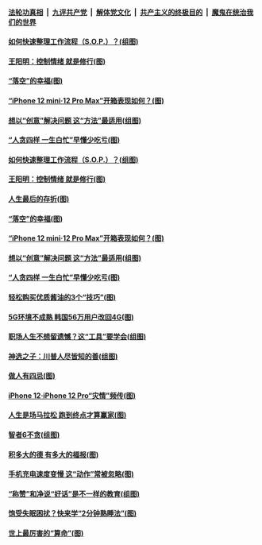 

####  [法轮功真相](../../../../basic/blob/master/README.md?t=11152202) &nbsp;|&nbsp; [九评共产党](../../../../9ping.md/blob/master/README.md?t=11152202) &nbsp;|&nbsp; [解体党文化](../../../../jtdwh.md/blob/master/README.md?t=11152202)  &nbsp;|&nbsp; [共产主义的终极目的](../../../../gczydzjmd.md/blob/master/README.md?t=11152202) &nbsp;|&nbsp; [魔鬼在统治我们的世界](../../../../mgztzwmdsj.md/blob/master/README.md?t=11152202) 

#### [如何快速整理工作流程（S.O.P.）？(组图)](../pages/p8/952649.md?t=11152202) 

#### [王阳明：控制情绪 就是修行(图)](../pages/p8/952093.md?t=11152202) 

#### [“落空”的幸福(图)](../pages/p8/952566.md?t=11152202) 

#### [“iPhone 12 mini‧12 Pro Max”开箱表现如何？(图)](../pages/p8/952558.md?t=11152202) 

#### [想以“创意”解决问题 这“方法”最适用(组图)](../pages/p8/951660.md?t=11152202) 

#### [“人贪四样 一生白忙”早懂少吃亏(图)](../pages/p8/952525.md?t=11152202) 

#### [如何快速整理工作流程（S.O.P.）？(组图)](../pages/p8/952649.md?t=11152202) 

#### [王阳明：控制情绪 就是修行(图)](../pages/p8/952093.md?t=11152202) 

#### [人生最后的存折(图)](../pages/p8/952362.md?t=11152202) 

#### [“落空”的幸福(图)](../pages/p8/952566.md?t=11152202) 

#### [“iPhone 12 mini‧12 Pro Max”开箱表现如何？(图)](../pages/p8/952558.md?t=11152202) 

#### [想以“创意”解决问题 这“方法”最适用(组图)](../pages/p8/951660.md?t=11152202) 

#### [“人贪四样 一生白忙”早懂少吃亏(图)](../pages/p8/952525.md?t=11152202) 

#### [轻松购买优质酱油的3个“技巧”(图)](../pages/p8/952086.md?t=11152202) 

#### [5G环境不成熟 韩国56万用户改回4G(图)](../pages/p8/952433.md?t=11152202) 

#### [职场人生不想留遗憾？这“工具”要学会(组图)](../pages/p8/952420.md?t=11152202) 

#### [神选之子：川普人尽皆知的善(组图)](../pages/p8/952384.md?t=11152202) 

#### [做人有四忌(图)](../pages/p8/952108.md?t=11152202) 

#### [iPhone 12‧iPhone 12 Pro“灾情”频传(图)](../pages/p8/952313.md?t=11152202) 

#### [人生是场马拉松 跑到终点才算赢家(图)](../pages/p8/952305.md?t=11152202) 

#### [智者6不贪(组图)](../pages/p8/952290.md?t=11152202) 

#### [积多大的德 有多大的福报(图)](../pages/p8/952117.md?t=11152202) 

#### [手机充电速度变慢 这“动作”常被忽略(图)](../pages/p8/952164.md?t=11152202) 

#### [“称赞”和净说“好话”是不一样的教育(组图)](../pages/p8/952047.md?t=11152202) 

#### [饱受失眠困扰？快来学“2分钟熟睡法”(图)](../pages/p8/952160.md?t=11152202) 

#### [世上最厉害的“算命”(图)](../pages/p8/951612.md?t=11152202) 


